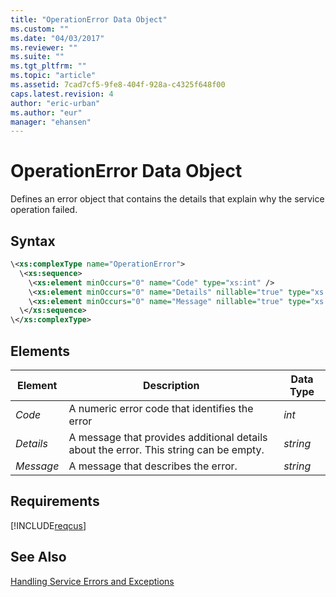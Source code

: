 ```yaml
---
title: "OperationError Data Object"
ms.custom: ""
ms.date: "04/03/2017"
ms.reviewer: ""
ms.suite: ""
ms.tgt_pltfrm: ""
ms.topic: "article"
ms.assetid: 7cad7cf5-9fe8-404f-928a-c4325f648f00
caps.latest.revision: 4
author: "eric-urban"
ms.author: "eur"
manager: "ehansen"
---
```

# OperationError Data Object
Defines an error object that contains the details that explain why the service operation failed.

## Syntax

```xml
\<xs:complexType name="OperationError">
  \<xs:sequence>
    \<xs:element minOccurs="0" name="Code" type="xs:int" />
    \<xs:element minOccurs="0" name="Details" nillable="true" type="xs:string" />
    \<xs:element minOccurs="0" name="Message" nillable="true" type="xs:string" />
  \</xs:sequence>
\</xs:complexType>
```

## <a name="Elements"></a>Elements

|Element|Description|Data Type|
|-----------|---------------|-------------|
|*Code*|A numeric error code that identifies the error|*int*|
|*Details*|A message that provides additional details about the error. This string can be empty.|*string*|
|*Message*|A message that describes the error.|*string*|

## Requirements
[!INCLUDE[reqcus](../customer-api/includes/reqcus.md)]
## See Also
[Handling Service Errors and Exceptions](https://msdn.microsoft.com/library/bing-ads-error-handling-guide.aspx)

